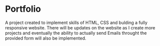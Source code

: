 # Portfolio
A project created to implement skills of HTML, CSS and bulding a fully responsive website.
There will be updates on the website as I create more projects and eventually the ability to actually send Emails throught the provided form will also be implemented.
